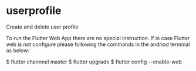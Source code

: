# userprofile

Create and delete user profile

To run the Flutter Web App there are no special instruction. If in case Flutter web is not configure please following the commands in the andriod terminal as below:

$ flutter channnel master
$ flutter upgrade
$ flutter config --enable-web